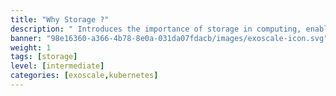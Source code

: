 ```yaml
---
title: "Why Storage ?"
description: " Introduces the importance of storage in computing, enabling persistent data retention, accessibility, and performance for applications."
banner: "98e16360-a366-4b78-8e0a-031da07fdacb/images/exoscale-icon.svg"
weight: 1
tags: [storage]
level: [intermediate]
categories: [exoscale,kubernetes]
---
```

